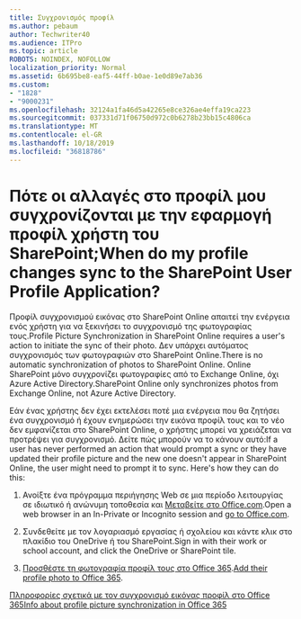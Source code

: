 ```yaml
---
title: Συγχρονισμός προφίλ
ms.author: pebaum
author: Techwriter40
ms.audience: ITPro
ms.topic: article
ROBOTS: NOINDEX, NOFOLLOW
localization_priority: Normal
ms.assetid: 6b695be8-eaf5-44ff-b0ae-1e0d89e7ab36
ms.custom:
- "1828"
- "9000231"
ms.openlocfilehash: 32124a1fa46d5a42265e8ce326ae4effa19ca223
ms.sourcegitcommit: 037331d71f06750d972c0b6278b23bb15c4806ca
ms.translationtype: MT
ms.contentlocale: el-GR
ms.lasthandoff: 10/18/2019
ms.locfileid: "36818786"
---
```

# <a name="when-do-my-profile-changes-sync-to-the-sharepoint-user-profile-application"></a><span data-ttu-id="88a57-102">Πότε οι αλλαγές στο προφίλ μου συγχρονίζονται με την εφαρμογή προφίλ χρήστη του SharePoint;</span><span class="sxs-lookup"><span data-stu-id="88a57-102">When do my profile changes sync to the SharePoint User Profile Application?</span></span>

<span data-ttu-id="88a57-103">Προφίλ συγχρονισμού εικόνας στο SharePoint Online απαιτεί την ενέργεια ενός χρήστη για να ξεκινήσει το συγχρονισμό της φωτογραφίας τους.</span><span class="sxs-lookup"><span data-stu-id="88a57-103">Profile Picture Synchronization in SharePoint Online requires a user's action to initiate the sync of their photo.</span></span> <span data-ttu-id="88a57-104">Δεν υπάρχει αυτόματος συγχρονισμός των φωτογραφιών στο SharePoint Online.</span><span class="sxs-lookup"><span data-stu-id="88a57-104">There is no automatic synchronization of photos to SharePoint Online.</span></span> <span data-ttu-id="88a57-105">Online SharePoint μόνο συγχρονίζει φωτογραφίες από το Exchange Online, όχι Azure Active Directory.</span><span class="sxs-lookup"><span data-stu-id="88a57-105">SharePoint Online only synchronizes photos from Exchange Online, not Azure Active Directory.</span></span>

<span data-ttu-id="88a57-106">Εάν ένας χρήστης δεν έχει εκτελέσει ποτέ μια ενέργεια που θα ζητήσει ένα συγχρονισμό ή έχουν ενημερώσει την εικόνα προφίλ τους και το νέο δεν εμφανίζεται στο SharePoint Online, ο χρήστης μπορεί να χρειάζεται να προτρέψει για συγχρονισμό. Δείτε πώς μπορούν να το κάνουν αυτό:</span><span class="sxs-lookup"><span data-stu-id="88a57-106">If a user has never performed an action that would prompt a sync or they have updated their profile picture and the new one doesn't appear in SharePoint Online, the user might need to prompt it to sync. Here's how they can do this:</span></span>

1. <span data-ttu-id="88a57-107">Ανοίξτε ένα πρόγραμμα περιήγησης Web σε μια περίοδο λειτουργίας σε ιδιωτικό ή ανώνυμη τοποθεσία και [Μεταβείτε στο Office.com](http://www.office.com/).</span><span class="sxs-lookup"><span data-stu-id="88a57-107">Open a web browser in an In-Private or Incognito session and [go to Office.com](http://www.office.com/).</span></span>

2. <span data-ttu-id="88a57-108">Συνδεθείτε με τον λογαριασμό εργασίας ή σχολείου και κάντε κλικ στο πλακίδιο του OneDrive ή του SharePoint.</span><span class="sxs-lookup"><span data-stu-id="88a57-108">Sign in with their work or school account, and click the OneDrive or SharePoint tile.</span></span>

3. <span data-ttu-id="88a57-109">[Προσθέστε τη φωτογραφία προφίλ τους στο Office 365](https://support.office.com/article/Add-your-profile-photo-to-Office-365-2eaf93fd-b3f1-43b9-9cdc-bdcd548435b7).</span><span class="sxs-lookup"><span data-stu-id="88a57-109">[Add their profile photo to Office 365](https://support.office.com/article/Add-your-profile-photo-to-Office-365-2eaf93fd-b3f1-43b9-9cdc-bdcd548435b7).</span></span>

[<span data-ttu-id="88a57-110">Πληροφορίες σχετικά με τον συγχρονισμό εικόνας προφίλ στο Office 365</span><span class="sxs-lookup"><span data-stu-id="88a57-110">Info about profile picture synchronization in Office 365</span></span>](https://support.office.com/article/Information-about-user-profile-synchronization-in-SharePoint-Online-177eb196-5887-43c9-84c3-b98a43d35129)

